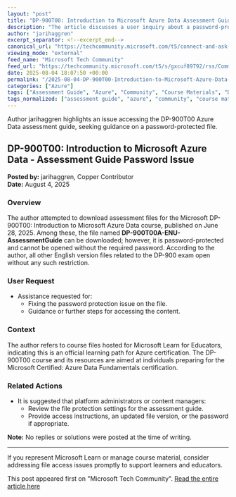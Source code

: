 ```yaml
---
layout: "post"
title: "DP-900T00: Introduction to Microsoft Azure Data Assessment Guide – Password Issue"
description: "The article discusses a user inquiry about a password-protected assessment guide for the DP-900T00: Introduction to Microsoft Azure Data course. The user notes that the DP-900T00A-ENU-AssessmentGuide file is not accessible without a password, while other files are open. Additional help is requested."
author: "jarihaggren"
excerpt_separator: <!--excerpt_end-->
canonical_url: "https://techcommunity.microsoft.com/t5/connect-and-ask-questions/dp-900t00-introduction-to-microsoft-azure-data-assessment-guide/m-p/4439904#M104"
viewing_mode: "external"
feed_name: "Microsoft Tech Community"
feed_url: "https://techcommunity.microsoft.com/t5/s/gxcuf89792/rss/Community"
date: 2025-08-04 18:07:50 +00:00
permalink: "/2025-08-04-DP-900T00-Introduction-to-Microsoft-Azure-Data-Assessment-Guide-Password-Issue.html"
categories: ["Azure"]
tags: ["Assessment Guide", "Azure", "Community", "Course Materials", "DP 900T00", "Educators", "Exam Preparation", "File Access Issues", "Microsoft Azure Data", "Microsoft Learn", "Password Protection", "Support Request"]
tags_normalized: ["assessment guide", "azure", "community", "course materials", "dp 900t00", "educators", "exam preparation", "file access issues", "microsoft azure data", "microsoft learn", "password protection", "support request"]
---
```


Author jarihaggren highlights an issue accessing the DP-900T00 Azure Data assessment guide, seeking guidance on a password-protected file.<!--excerpt_end-->

## DP-900T00: Introduction to Microsoft Azure Data - Assessment Guide Password Issue

**Posted by:** jarihaggren, Copper Contributor  
**Date:** August 4, 2025

### Overview

The author attempted to download assessment files for the Microsoft DP-900T00: Introduction to Microsoft Azure Data course, published on June 28, 2025. Among these, the file named **DP-900T00A-ENU-AssessmentGuide** can be downloaded; however, it is password-protected and cannot be opened without the required password. According to the author, all other English version files related to the DP-900 exam open without any such restriction.

### User Request

- Assistance requested for:
  - Fixing the password protection issue on the file.
  - Guidance or further steps for accessing the content.

### Context

The author refers to course files hosted for Microsoft Learn for Educators, indicating this is an official learning path for Azure certification. The DP-900T00 course and its resources are aimed at individuals preparing for the Microsoft Certified: Azure Data Fundamentals certification.

### Related Actions

- It is suggested that platform administrators or content managers:
  - Review the file protection settings for the assessment guide.
  - Provide access instructions, an updated file version, or the password if appropriate.

**Note:** No replies or solutions were posted at the time of writing.

---

If you represent Microsoft Learn or manage course material, consider addressing file access issues promptly to support learners and educators.

This post appeared first on "Microsoft Tech Community". [Read the entire article here](https://techcommunity.microsoft.com/t5/connect-and-ask-questions/dp-900t00-introduction-to-microsoft-azure-data-assessment-guide/m-p/4439904#M104)
